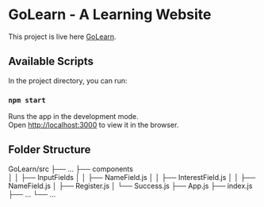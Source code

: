 # GoLearn - A Learning Website

This project is live here [GoLearn](https://jvoltci.github.io/golearn).

## Available Scripts

In the project directory, you can run:

### `npm start`

Runs the app in the development mode.\
Open [http://localhost:3000](http://localhost:3000) to view it in the browser.

## Folder Structure

GoLearn/src
├── ...
├── components  
│   │   ├── InputFields
│   │       ├── NameField.js
│   │       ├── InterestField.js
│   │       ├── NameField.js
│   ├── Register.js
│   └── Success.js
├── App.js
├── index.js
├── ...
└── ...

